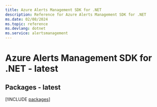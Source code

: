 ```yaml
---
title: Azure Alerts Management SDK for .NET
description: Reference for Azure Alerts Management SDK for .NET
ms.date: 02/08/2024
ms.topic: reference
ms.devlang: dotnet
ms.service: alertsmanagement
---
```

# Azure Alerts Management SDK for .NET - latest
## Packages - latest
[!INCLUDE [packages](alerts-management-index.md)]